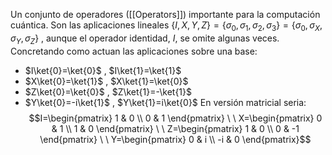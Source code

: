 Un conjunto de operadores  ([[Operators]]) importante para la computación cuántica. Son las aplicaciones lineales $\{I,X,Y,Z\}=\{\sigma_{0},\sigma_{1},\sigma_{2},\sigma_{3}\}=\{\sigma_{0},\sigma_{X},\sigma_{Y},\sigma_{Z}\}$ , aunque el operador identidad, $I$, se omite algunas veces. Concretando como actuan las aplicaciones sobre una base:
- $I\ket{0}=\ket{0}$ , $I\ket{1}=\ket{1}$
-  $X\ket{0}=\ket{1}$ , $X\ket{1}=\ket{0}$
-  $Z\ket{0}=\ket{0}$ , $Z\ket{1}=-\ket{1}$
-  $Y\ket{0}=-i\ket{1}$ , $Y\ket{1}=i\ket{0}$
En versión matricial seria:
$$I=\begin{pmatrix} 1 & 0 \\ 0 & 1 \end{pmatrix} \ \ X=\begin{pmatrix} 0 & 1 \\ 1 & 0 \end{pmatrix} \ \ Z=\begin{pmatrix} 1 & 0 \\ 0 & -1 \end{pmatrix} \ \ Y=\begin{pmatrix} 0 & i \\ -i & 0 \end{pmatrix}$$